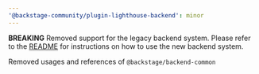 ```yaml
---
'@backstage-community/plugin-lighthouse-backend': minor
---
```


**BREAKING** Removed support for the legacy backend system. Please refer to the [README](https://github.com/backstage/community-plugins/blob/main/workspaces/lighthouse/plugins/lighthouse-backend/README.md) for instructions on how to use the new backend system.

Removed usages and references of `@backstage/backend-common`
